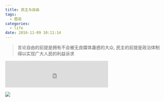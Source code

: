 ```yaml
---
title: 民主与自由
tags:
  - 图说
categories:
  - life
date: 2016-11-09 10:11:14
---
```


> 言论自由的前提是拥有不会被无良媒体蛊惑的大众, 民主的前提是政治体制得以实现广大人民的利益诉求

<!--more-->

<iframe frameborder="no" border="0" marginwidth="0" marginheight="0" width=330 height=86 src="http://music.163.com/outchain/player?type=2&id=20733975&auto=0&height=66"></iframe>

![](/img/About-Democracy/liberdade.jpg)